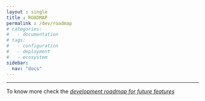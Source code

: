 ```yaml
---
layout : single 
title : ROADMAP
permalink : /dev/roadmap
# categories:
#   - documentation
# tags:
#   - configuration
#   - deployment
#   - ecosystem
sidebar:
  nav: "docs"
---
```


-----

To know more check the *[development roadmap for future features](https://github.com/co-demos/apiviz-frontend/projects/1)*
